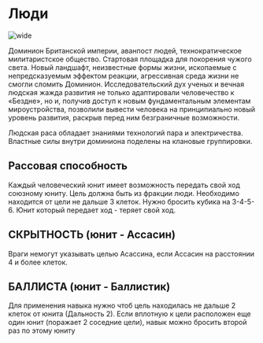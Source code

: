 # Люди

![wide](http://chibiepic.com/images/human-wide.jpg)

Доминион Британской империи, аванпост людей, технократическое милитаристское общество. Стартовая площадка для покорения чужого света. Новый ландшафт, неизвестные формы жизни, ископаемые с непредсказуемым эффектом реакции, агрессивная среда жизни не смогли сломить Доминион. Исследовательский дух ученых и вечная людская жажда развития не только адаптировали человечество к «Бездне», но и, получив доступ к новым фундаментальным элементам мироустройства, позволили вывести человека на принципиально новый уровень развития, раскрыв перед ним безграничные возможности.

Людская раса обладает знаниями технологий пара и электричества. Властные силы внутри доминиона поделены на клановые группировки.

## Рассовая способность
Каждый человеческий юнит имеет возможность
передать свой ход союзному юниту.
Цель должна быть из фракции люди. Необходимо
находится от цели не дальше 3 клеток. Нужно
бросить кубика на 3-4-5-6. Юнит который передает
ход - теряет свой ход.

## СКРЫТНОСТЬ (юнит - Ассасин)
Враги немогут указывать целью Асассина, если Ассасин
на расстоянии 4 и более клеток.

## БАЛЛИСТА (юнит - Баллистик)
Для применения навыка нужно чтоб цель
находилась не дальше 2 клеток от юнита
(Дальность 2). Если вплотную к цели расположен
еще один юнит (поражает 2 соседние цели),
навык можно бросить второй раз по этому юниту